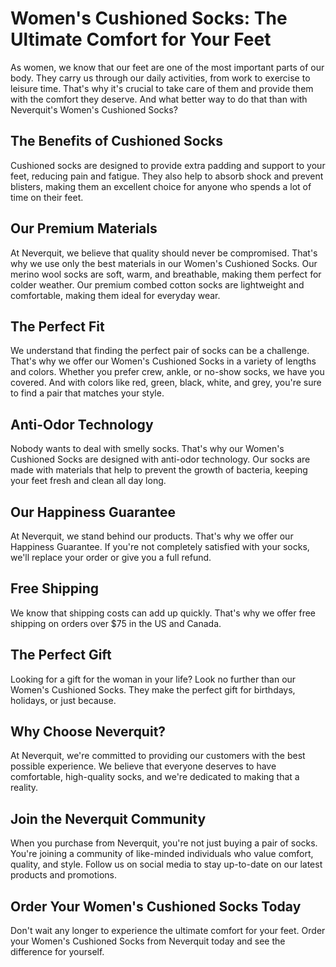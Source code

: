 # Women's Cushioned Socks: The Ultimate Comfort for Your Feet

As women, we know that our feet are one of the most important parts of our body. They carry us through our daily activities, from work to exercise to leisure time. That's why it's crucial to take care of them and provide them with the comfort they deserve. And what better way to do that than with Neverquit's Women's Cushioned Socks? 

## The Benefits of Cushioned Socks

Cushioned socks are designed to provide extra padding and support to your feet, reducing pain and fatigue. They also help to absorb shock and prevent blisters, making them an excellent choice for anyone who spends a lot of time on their feet. 

## Our Premium Materials

At Neverquit, we believe that quality should never be compromised. That's why we use only the best materials in our Women's Cushioned Socks. Our merino wool socks are soft, warm, and breathable, making them perfect for colder weather. Our premium combed cotton socks are lightweight and comfortable, making them ideal for everyday wear. 

## The Perfect Fit

We understand that finding the perfect pair of socks can be a challenge. That's why we offer our Women's Cushioned Socks in a variety of lengths and colors. Whether you prefer crew, ankle, or no-show socks, we have you covered. And with colors like red, green, black, white, and grey, you're sure to find a pair that matches your style. 

## Anti-Odor Technology

Nobody wants to deal with smelly socks. That's why our Women's Cushioned Socks are designed with anti-odor technology. Our socks are made with materials that help to prevent the growth of bacteria, keeping your feet fresh and clean all day long. 

## Our Happiness Guarantee

At Neverquit, we stand behind our products. That's why we offer our Happiness Guarantee. If you're not completely satisfied with your socks, we'll replace your order or give you a full refund. 

## Free Shipping

We know that shipping costs can add up quickly. That's why we offer free shipping on orders over $75 in the US and Canada. 

## The Perfect Gift

Looking for a gift for the woman in your life? Look no further than our Women's Cushioned Socks. They make the perfect gift for birthdays, holidays, or just because. 

## Why Choose Neverquit?

At Neverquit, we're committed to providing our customers with the best possible experience. We believe that everyone deserves to have comfortable, high-quality socks, and we're dedicated to making that a reality. 

## Join the Neverquit Community

When you purchase from Neverquit, you're not just buying a pair of socks. You're joining a community of like-minded individuals who value comfort, quality, and style. Follow us on social media to stay up-to-date on our latest products and promotions. 

## Order Your Women's Cushioned Socks Today

Don't wait any longer to experience the ultimate comfort for your feet. Order your Women's Cushioned Socks from Neverquit today and see the difference for yourself.